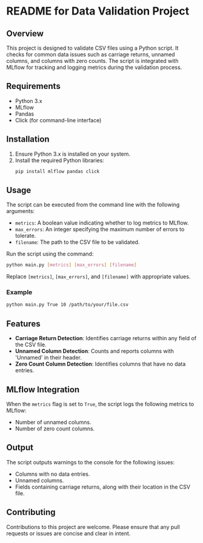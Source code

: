 # README for Data Validation Project

## Overview
This project is designed to validate CSV files using a Python script. It checks for common data issues such as carriage returns, unnamed columns, and columns with zero counts. The script is integrated with MLflow for tracking and logging metrics during the validation process.

## Requirements
- Python 3.x
- MLflow
- Pandas
- Click (for command-line interface)

## Installation
1. Ensure Python 3.x is installed on your system.
2. Install the required Python libraries:
   ```bash
   pip install mlflow pandas click
   ```

## Usage
The script can be executed from the command line with the following arguments:

- `metrics`: A boolean value indicating whether to log metrics to MLflow.
- `max_errors`: An integer specifying the maximum number of errors to tolerate.
- `filename`: The path to the CSV file to be validated.

Run the script using the command:

```bash
python main.py [metrics] [max_errors] [filename]
```

Replace `[metrics]`, `[max_errors]`, and `[filename]` with appropriate values.

### Example
```bash
python main.py True 10 /path/to/your/file.csv
```

## Features
- **Carriage Return Detection**: Identifies carriage returns within any field of the CSV file.
- **Unnamed Column Detection**: Counts and reports columns with 'Unnamed' in their header.
- **Zero Count Column Detection**: Identifies columns that have no data entries.

## MLflow Integration
When the `metrics` flag is set to `True`, the script logs the following metrics to MLflow:
- Number of unnamed columns.
- Number of zero count columns.

## Output
The script outputs warnings to the console for the following issues:
- Columns with no data entries.
- Unnamed columns.
- Fields containing carriage returns, along with their location in the CSV file.

## Contributing
Contributions to this project are welcome. Please ensure that any pull requests or issues are concise and clear in intent.
